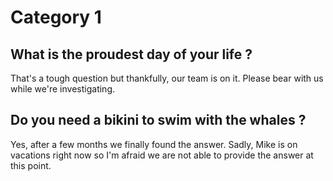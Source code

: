 # Category 1

## What is the proudest day of your life ?

That's a tough question but thankfully, our team is on it. Please bear with us while we're investigating.

## Do you need a bikini to swim with the whales ?

Yes, after a few months we finally found the answer. Sadly, Mike is on vacations right now so I'm afraid we are not able to provide the answer at this point.



